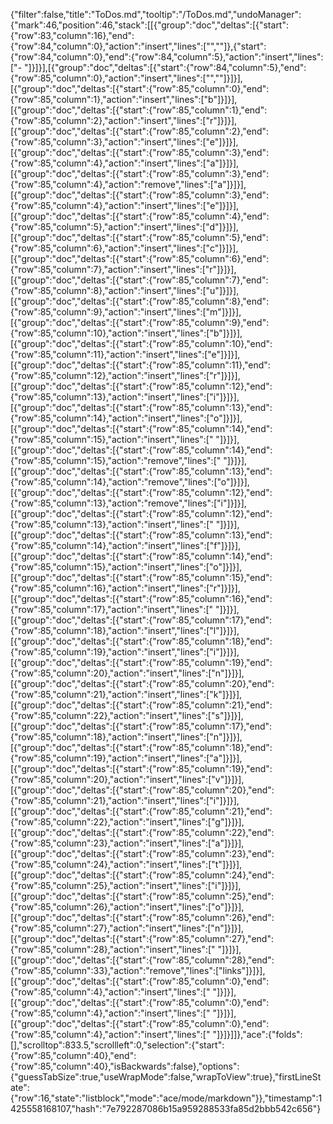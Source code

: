 {"filter":false,"title":"ToDos.md","tooltip":"/ToDos.md","undoManager":{"mark":46,"position":46,"stack":[[{"group":"doc","deltas":[{"start":{"row":83,"column":16},"end":{"row":84,"column":0},"action":"insert","lines":["",""]},{"start":{"row":84,"column":0},"end":{"row":84,"column":5},"action":"insert","lines":["-    "]}]}],[{"group":"doc","deltas":[{"start":{"row":84,"column":5},"end":{"row":85,"column":0},"action":"insert","lines":["",""]}]}],[{"group":"doc","deltas":[{"start":{"row":85,"column":0},"end":{"row":85,"column":1},"action":"insert","lines":["b"]}]}],[{"group":"doc","deltas":[{"start":{"row":85,"column":1},"end":{"row":85,"column":2},"action":"insert","lines":["r"]}]}],[{"group":"doc","deltas":[{"start":{"row":85,"column":2},"end":{"row":85,"column":3},"action":"insert","lines":["e"]}]}],[{"group":"doc","deltas":[{"start":{"row":85,"column":3},"end":{"row":85,"column":4},"action":"insert","lines":["a"]}]}],[{"group":"doc","deltas":[{"start":{"row":85,"column":3},"end":{"row":85,"column":4},"action":"remove","lines":["a"]}]}],[{"group":"doc","deltas":[{"start":{"row":85,"column":3},"end":{"row":85,"column":4},"action":"insert","lines":["e"]}]}],[{"group":"doc","deltas":[{"start":{"row":85,"column":4},"end":{"row":85,"column":5},"action":"insert","lines":["d"]}]}],[{"group":"doc","deltas":[{"start":{"row":85,"column":5},"end":{"row":85,"column":6},"action":"insert","lines":["c"]}]}],[{"group":"doc","deltas":[{"start":{"row":85,"column":6},"end":{"row":85,"column":7},"action":"insert","lines":["r"]}]}],[{"group":"doc","deltas":[{"start":{"row":85,"column":7},"end":{"row":85,"column":8},"action":"insert","lines":["u"]}]}],[{"group":"doc","deltas":[{"start":{"row":85,"column":8},"end":{"row":85,"column":9},"action":"insert","lines":["m"]}]}],[{"group":"doc","deltas":[{"start":{"row":85,"column":9},"end":{"row":85,"column":10},"action":"insert","lines":["b"]}]}],[{"group":"doc","deltas":[{"start":{"row":85,"column":10},"end":{"row":85,"column":11},"action":"insert","lines":["e"]}]}],[{"group":"doc","deltas":[{"start":{"row":85,"column":11},"end":{"row":85,"column":12},"action":"insert","lines":["r"]}]}],[{"group":"doc","deltas":[{"start":{"row":85,"column":12},"end":{"row":85,"column":13},"action":"insert","lines":["i"]}]}],[{"group":"doc","deltas":[{"start":{"row":85,"column":13},"end":{"row":85,"column":14},"action":"insert","lines":["o"]}]}],[{"group":"doc","deltas":[{"start":{"row":85,"column":14},"end":{"row":85,"column":15},"action":"insert","lines":[" "]}]}],[{"group":"doc","deltas":[{"start":{"row":85,"column":14},"end":{"row":85,"column":15},"action":"remove","lines":[" "]}]}],[{"group":"doc","deltas":[{"start":{"row":85,"column":13},"end":{"row":85,"column":14},"action":"remove","lines":["o"]}]}],[{"group":"doc","deltas":[{"start":{"row":85,"column":12},"end":{"row":85,"column":13},"action":"remove","lines":["i"]}]}],[{"group":"doc","deltas":[{"start":{"row":85,"column":12},"end":{"row":85,"column":13},"action":"insert","lines":[" "]}]}],[{"group":"doc","deltas":[{"start":{"row":85,"column":13},"end":{"row":85,"column":14},"action":"insert","lines":["f"]}]}],[{"group":"doc","deltas":[{"start":{"row":85,"column":14},"end":{"row":85,"column":15},"action":"insert","lines":["o"]}]}],[{"group":"doc","deltas":[{"start":{"row":85,"column":15},"end":{"row":85,"column":16},"action":"insert","lines":["r"]}]}],[{"group":"doc","deltas":[{"start":{"row":85,"column":16},"end":{"row":85,"column":17},"action":"insert","lines":[" "]}]}],[{"group":"doc","deltas":[{"start":{"row":85,"column":17},"end":{"row":85,"column":18},"action":"insert","lines":["l"]}]}],[{"group":"doc","deltas":[{"start":{"row":85,"column":18},"end":{"row":85,"column":19},"action":"insert","lines":["i"]}]}],[{"group":"doc","deltas":[{"start":{"row":85,"column":19},"end":{"row":85,"column":20},"action":"insert","lines":["n"]}]}],[{"group":"doc","deltas":[{"start":{"row":85,"column":20},"end":{"row":85,"column":21},"action":"insert","lines":["k"]}]}],[{"group":"doc","deltas":[{"start":{"row":85,"column":21},"end":{"row":85,"column":22},"action":"insert","lines":["s"]}]}],[{"group":"doc","deltas":[{"start":{"row":85,"column":17},"end":{"row":85,"column":18},"action":"insert","lines":["n"]}]}],[{"group":"doc","deltas":[{"start":{"row":85,"column":18},"end":{"row":85,"column":19},"action":"insert","lines":["a"]}]}],[{"group":"doc","deltas":[{"start":{"row":85,"column":19},"end":{"row":85,"column":20},"action":"insert","lines":["v"]}]}],[{"group":"doc","deltas":[{"start":{"row":85,"column":20},"end":{"row":85,"column":21},"action":"insert","lines":["i"]}]}],[{"group":"doc","deltas":[{"start":{"row":85,"column":21},"end":{"row":85,"column":22},"action":"insert","lines":["g"]}]}],[{"group":"doc","deltas":[{"start":{"row":85,"column":22},"end":{"row":85,"column":23},"action":"insert","lines":["a"]}]}],[{"group":"doc","deltas":[{"start":{"row":85,"column":23},"end":{"row":85,"column":24},"action":"insert","lines":["t"]}]}],[{"group":"doc","deltas":[{"start":{"row":85,"column":24},"end":{"row":85,"column":25},"action":"insert","lines":["i"]}]}],[{"group":"doc","deltas":[{"start":{"row":85,"column":25},"end":{"row":85,"column":26},"action":"insert","lines":["o"]}]}],[{"group":"doc","deltas":[{"start":{"row":85,"column":26},"end":{"row":85,"column":27},"action":"insert","lines":["n"]}]}],[{"group":"doc","deltas":[{"start":{"row":85,"column":27},"end":{"row":85,"column":28},"action":"insert","lines":[" "]}]}],[{"group":"doc","deltas":[{"start":{"row":85,"column":28},"end":{"row":85,"column":33},"action":"remove","lines":["links"]}]}],[{"group":"doc","deltas":[{"start":{"row":85,"column":0},"end":{"row":85,"column":4},"action":"insert","lines":["    "]}]}],[{"group":"doc","deltas":[{"start":{"row":85,"column":0},"end":{"row":85,"column":4},"action":"insert","lines":["    "]}]}],[{"group":"doc","deltas":[{"start":{"row":85,"column":0},"end":{"row":85,"column":4},"action":"insert","lines":["    "]}]}]]},"ace":{"folds":[],"scrolltop":833.5,"scrollleft":0,"selection":{"start":{"row":85,"column":40},"end":{"row":85,"column":40},"isBackwards":false},"options":{"guessTabSize":true,"useWrapMode":false,"wrapToView":true},"firstLineState":{"row":16,"state":"listblock","mode":"ace/mode/markdown"}},"timestamp":1425558168107,"hash":"7e792287086b15a959288533fa85d2bbb542c656"}